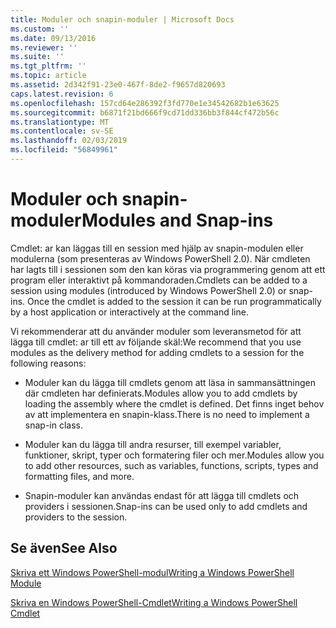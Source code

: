 ```yaml
---
title: Moduler och snapin-moduler | Microsoft Docs
ms.custom: ''
ms.date: 09/13/2016
ms.reviewer: ''
ms.suite: ''
ms.tgt_pltfrm: ''
ms.topic: article
ms.assetid: 2d342f91-23e0-467f-8de2-f9657d820693
caps.latest.revision: 6
ms.openlocfilehash: 157cd64e286392f3fd770e1e34542682b1e63625
ms.sourcegitcommit: b6871f21bd666f9cd71dd336bb3f844cf472b56c
ms.translationtype: MT
ms.contentlocale: sv-SE
ms.lasthandoff: 02/03/2019
ms.locfileid: "56849961"
---
```

# <a name="modules-and-snap-ins"></a><span data-ttu-id="daaf1-102">Moduler och snapin-moduler</span><span class="sxs-lookup"><span data-stu-id="daaf1-102">Modules and Snap-ins</span></span>

<span data-ttu-id="daaf1-103">Cmdlet: ar kan läggas till en session med hjälp av snapin-modulen eller modulerna (som presenteras av Windows PowerShell 2.0). När cmdleten har lagts till i sessionen som den kan köras via programmering genom att ett program eller interaktivt på kommandoraden.</span><span class="sxs-lookup"><span data-stu-id="daaf1-103">Cmdlets can be added to a session using modules (introduced by Windows PowerShell 2.0) or snap-ins. Once the cmdlet is added to the session it can be run programmatically by a host application or interactively at the command line.</span></span>

<span data-ttu-id="daaf1-104">Vi rekommenderar att du använder moduler som leveransmetod för att lägga till cmdlet: ar till ett av följande skäl:</span><span class="sxs-lookup"><span data-stu-id="daaf1-104">We recommend that you use modules as the delivery method for adding cmdlets to a session for the following reasons:</span></span>

- <span data-ttu-id="daaf1-105">Moduler kan du lägga till cmdlets genom att läsa in sammansättningen där cmdleten har definierats.</span><span class="sxs-lookup"><span data-stu-id="daaf1-105">Modules allow you to add cmdlets by loading the assembly where the cmdlet is defined.</span></span> <span data-ttu-id="daaf1-106">Det finns inget behov av att implementera en snapin-klass.</span><span class="sxs-lookup"><span data-stu-id="daaf1-106">There is no need to implement a snap-in class.</span></span>

- <span data-ttu-id="daaf1-107">Moduler kan du lägga till andra resurser, till exempel variabler, funktioner, skript, typer och formatering filer och mer.</span><span class="sxs-lookup"><span data-stu-id="daaf1-107">Modules allow you to add other resources, such as variables, functions, scripts, types and formatting files, and more.</span></span>

- <span data-ttu-id="daaf1-108">Snapin-moduler kan användas endast för att lägga till cmdlets och providers i sessionen.</span><span class="sxs-lookup"><span data-stu-id="daaf1-108">Snap-ins can be used only to add cmdlets and providers to the session.</span></span>

## <a name="see-also"></a><span data-ttu-id="daaf1-109">Se även</span><span class="sxs-lookup"><span data-stu-id="daaf1-109">See Also</span></span>

[<span data-ttu-id="daaf1-110">Skriva ett Windows PowerShell-modul</span><span class="sxs-lookup"><span data-stu-id="daaf1-110">Writing a Windows PowerShell Module</span></span>](../module/writing-a-windows-powershell-module.md)

[<span data-ttu-id="daaf1-111">Skriva en Windows PowerShell-Cmdlet</span><span class="sxs-lookup"><span data-stu-id="daaf1-111">Writing a Windows PowerShell Cmdlet</span></span>](./writing-a-windows-powershell-cmdlet.md)
